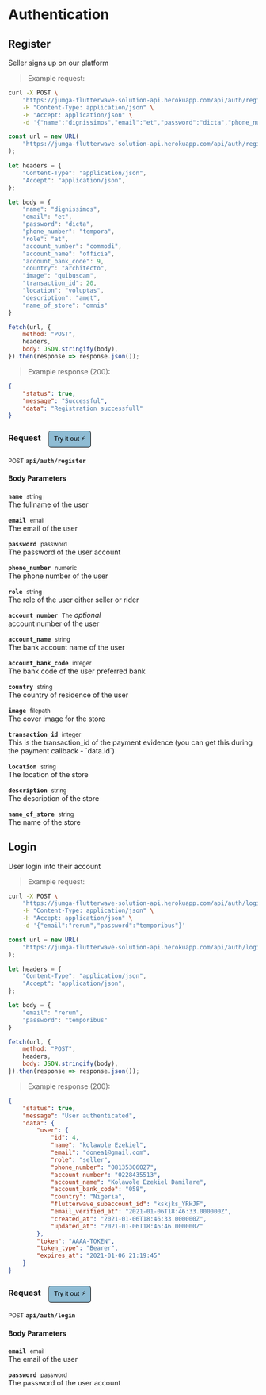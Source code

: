 # Authentication


## Register
Seller signs up on our platform




> Example request:

```bash
curl -X POST \
    "https://jumga-flutterwave-solution-api.herokuapp.com/api/auth/register" \
    -H "Content-Type: application/json" \
    -H "Accept: application/json" \
    -d '{"name":"dignissimos","email":"et","password":"dicta","phone_number":"tempora","role":"at","account_number":"commodi","account_name":"officia","account_bank_code":9,"country":"architecto","image":"quibusdam","transaction_id":20,"location":"voluptas","description":"amet","name_of_store":"omnis"}'

```

```javascript
const url = new URL(
    "https://jumga-flutterwave-solution-api.herokuapp.com/api/auth/register"
);

let headers = {
    "Content-Type": "application/json",
    "Accept": "application/json",
};

let body = {
    "name": "dignissimos",
    "email": "et",
    "password": "dicta",
    "phone_number": "tempora",
    "role": "at",
    "account_number": "commodi",
    "account_name": "officia",
    "account_bank_code": 9,
    "country": "architecto",
    "image": "quibusdam",
    "transaction_id": 20,
    "location": "voluptas",
    "description": "amet",
    "name_of_store": "omnis"
}

fetch(url, {
    method: "POST",
    headers,
    body: JSON.stringify(body),
}).then(response => response.json());
```


> Example response (200):

```json
{
    "status": true,
    "message": "Successful",
    "data": "Registration successfull"
}
```
<div id="execution-results-POSTapi-auth-register" hidden>
    <blockquote>Received response<span id="execution-response-status-POSTapi-auth-register"></span>:</blockquote>
    <pre class="json"><code id="execution-response-content-POSTapi-auth-register"></code></pre>
</div>
<div id="execution-error-POSTapi-auth-register" hidden>
    <blockquote>Request failed with error:</blockquote>
    <pre><code id="execution-error-message-POSTapi-auth-register"></code></pre>
</div>
<form id="form-POSTapi-auth-register" data-method="POST" data-path="api/auth/register" data-authed="0" data-hasfiles="0" data-headers='{"Content-Type":"application\/json","Accept":"application\/json"}' onsubmit="event.preventDefault(); executeTryOut('POSTapi-auth-register', this);">
<h3>
    Request&nbsp;&nbsp;&nbsp;
        <button type="button" style="background-color: #8fbcd4; padding: 5px 10px; border-radius: 5px; border-width: thin;" id="btn-tryout-POSTapi-auth-register" onclick="tryItOut('POSTapi-auth-register');">Try it out ⚡</button>
    <button type="button" style="background-color: #c97a7e; padding: 5px 10px; border-radius: 5px; border-width: thin;" id="btn-canceltryout-POSTapi-auth-register" onclick="cancelTryOut('POSTapi-auth-register');" hidden>Cancel</button>&nbsp;&nbsp;
    <button type="submit" style="background-color: #6ac174; padding: 5px 10px; border-radius: 5px; border-width: thin;" id="btn-executetryout-POSTapi-auth-register" hidden>Send Request 💥</button>
    </h3>
<p>
<small class="badge badge-black">POST</small>
 <b><code>api/auth/register</code></b>
</p>
<h4 class="fancy-heading-panel"><b>Body Parameters</b></h4>
<p>
<b><code>name</code></b>&nbsp;&nbsp;<small>string</small>  &nbsp;
<input type="text" name="name" data-endpoint="POSTapi-auth-register" data-component="body" required  hidden>
<br>
The fullname of the user</p>
<p>
<b><code>email</code></b>&nbsp;&nbsp;<small>email</small>  &nbsp;
<input type="text" name="email" data-endpoint="POSTapi-auth-register" data-component="body" required  hidden>
<br>
The email of the user</p>
<p>
<b><code>password</code></b>&nbsp;&nbsp;<small>password</small>  &nbsp;
<input type="text" name="password" data-endpoint="POSTapi-auth-register" data-component="body" required  hidden>
<br>
The password of the user account</p>
<p>
<b><code>phone_number</code></b>&nbsp;&nbsp;<small>numeric</small>  &nbsp;
<input type="text" name="phone_number" data-endpoint="POSTapi-auth-register" data-component="body" required  hidden>
<br>
The phone number of the user</p>
<p>
<b><code>role</code></b>&nbsp;&nbsp;<small>string</small>  &nbsp;
<input type="text" name="role" data-endpoint="POSTapi-auth-register" data-component="body" required  hidden>
<br>
The role of the user either seller or rider</p>
<p>
<b><code>account_number</code></b>&nbsp;&nbsp;<small>The</small>     <i>optional</i> &nbsp;
<input type="text" name="account_number" data-endpoint="POSTapi-auth-register" data-component="body"  hidden>
<br>
account number of the user</p>
<p>
<b><code>account_name</code></b>&nbsp;&nbsp;<small>string</small>  &nbsp;
<input type="text" name="account_name" data-endpoint="POSTapi-auth-register" data-component="body" required  hidden>
<br>
The bank account name of the user</p>
<p>
<b><code>account_bank_code</code></b>&nbsp;&nbsp;<small>integer</small>  &nbsp;
<input type="number" name="account_bank_code" data-endpoint="POSTapi-auth-register" data-component="body" required  hidden>
<br>
The bank code of the user preferred bank</p>
<p>
<b><code>country</code></b>&nbsp;&nbsp;<small>string</small>  &nbsp;
<input type="text" name="country" data-endpoint="POSTapi-auth-register" data-component="body" required  hidden>
<br>
The country of residence of the user</p>
<p>
<b><code>image</code></b>&nbsp;&nbsp;<small>filepath</small>  &nbsp;
<input type="text" name="image" data-endpoint="POSTapi-auth-register" data-component="body" required  hidden>
<br>
The cover image for the store</p>
<p>
<b><code>transaction_id</code></b>&nbsp;&nbsp;<small>integer</small>  &nbsp;
<input type="number" name="transaction_id" data-endpoint="POSTapi-auth-register" data-component="body" required  hidden>
<br>
This is the transaction_id of the payment evidence (you can get this during the payment callback - `data.id`)</p>
<p>
<b><code>location</code></b>&nbsp;&nbsp;<small>string</small>  &nbsp;
<input type="text" name="location" data-endpoint="POSTapi-auth-register" data-component="body" required  hidden>
<br>
The location of the store</p>
<p>
<b><code>description</code></b>&nbsp;&nbsp;<small>string</small>  &nbsp;
<input type="text" name="description" data-endpoint="POSTapi-auth-register" data-component="body" required  hidden>
<br>
The description of the store</p>
<p>
<b><code>name_of_store</code></b>&nbsp;&nbsp;<small>string</small>  &nbsp;
<input type="text" name="name_of_store" data-endpoint="POSTapi-auth-register" data-component="body" required  hidden>
<br>
The name of the store</p>

</form>


## Login
User login into their account




> Example request:

```bash
curl -X POST \
    "https://jumga-flutterwave-solution-api.herokuapp.com/api/auth/login" \
    -H "Content-Type: application/json" \
    -H "Accept: application/json" \
    -d '{"email":"rerum","password":"temporibus"}'

```

```javascript
const url = new URL(
    "https://jumga-flutterwave-solution-api.herokuapp.com/api/auth/login"
);

let headers = {
    "Content-Type": "application/json",
    "Accept": "application/json",
};

let body = {
    "email": "rerum",
    "password": "temporibus"
}

fetch(url, {
    method: "POST",
    headers,
    body: JSON.stringify(body),
}).then(response => response.json());
```


> Example response (200):

```json
{
    "status": true,
    "message": "User authenticated",
    "data": {
        "user": {
            "id": 4,
            "name": "kolawole Ezekiel",
            "email": "donea1@gmail.com",
            "role": "seller",
            "phone_number": "08135306027",
            "account_number": "0228435513",
            "account_name": "Kolawole Ezekiel Damilare",
            "account_bank_code": "058",
            "country": "Nigeria",
            "flutterwave_subaccount_id": "kskjks_YRHJF",
            "email_verified_at": "2021-01-06T18:46:33.000000Z",
            "created_at": "2021-01-06T18:46:33.000000Z",
            "updated_at": "2021-01-06T18:46:46.000000Z"
        },
        "token": "AAAA-TOKEN",
        "token_type": "Bearer",
        "expires_at": "2021-01-06 21:19:45"
    }
}
```
<div id="execution-results-POSTapi-auth-login" hidden>
    <blockquote>Received response<span id="execution-response-status-POSTapi-auth-login"></span>:</blockquote>
    <pre class="json"><code id="execution-response-content-POSTapi-auth-login"></code></pre>
</div>
<div id="execution-error-POSTapi-auth-login" hidden>
    <blockquote>Request failed with error:</blockquote>
    <pre><code id="execution-error-message-POSTapi-auth-login"></code></pre>
</div>
<form id="form-POSTapi-auth-login" data-method="POST" data-path="api/auth/login" data-authed="0" data-hasfiles="0" data-headers='{"Content-Type":"application\/json","Accept":"application\/json"}' onsubmit="event.preventDefault(); executeTryOut('POSTapi-auth-login', this);">
<h3>
    Request&nbsp;&nbsp;&nbsp;
        <button type="button" style="background-color: #8fbcd4; padding: 5px 10px; border-radius: 5px; border-width: thin;" id="btn-tryout-POSTapi-auth-login" onclick="tryItOut('POSTapi-auth-login');">Try it out ⚡</button>
    <button type="button" style="background-color: #c97a7e; padding: 5px 10px; border-radius: 5px; border-width: thin;" id="btn-canceltryout-POSTapi-auth-login" onclick="cancelTryOut('POSTapi-auth-login');" hidden>Cancel</button>&nbsp;&nbsp;
    <button type="submit" style="background-color: #6ac174; padding: 5px 10px; border-radius: 5px; border-width: thin;" id="btn-executetryout-POSTapi-auth-login" hidden>Send Request 💥</button>
    </h3>
<p>
<small class="badge badge-black">POST</small>
 <b><code>api/auth/login</code></b>
</p>
<h4 class="fancy-heading-panel"><b>Body Parameters</b></h4>
<p>
<b><code>email</code></b>&nbsp;&nbsp;<small>email</small>  &nbsp;
<input type="text" name="email" data-endpoint="POSTapi-auth-login" data-component="body" required  hidden>
<br>
The email of the user</p>
<p>
<b><code>password</code></b>&nbsp;&nbsp;<small>password</small>  &nbsp;
<input type="text" name="password" data-endpoint="POSTapi-auth-login" data-component="body" required  hidden>
<br>
The password of the user account</p>

</form>



